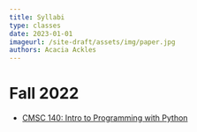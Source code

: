 ```yaml
---
title: Syllabi
type: classes
date: 2023-01-01
imageurl: /site-draft/assets/img/paper.jpg
authors: Acacia Ackles
---
```


# Fall 2022

- [CMSC 140: Intro to Programming with Python](https://alackles.github.io/CMSC-140-FS-22/syllabus/)